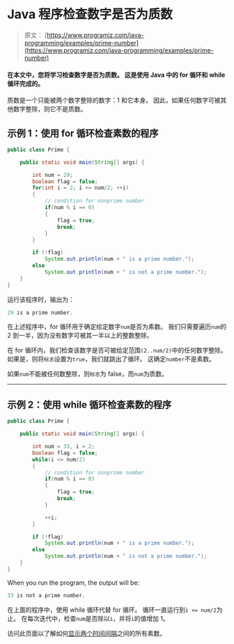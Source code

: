 # Java 程序检查数字是否为质数

> 原文： [https://www.programiz.com/java-programming/examples/prime-number](https://www.programiz.com/java-programming/examples/prime-number)

#### 在本文中，您将学习检查数字是否为质数。 这是使用 Java 中的 for 循环和 while 循环完成的。

质数是一个只能被两个数字整除的数字：1 和它本身。 因此，如果任何数字可被其他数字整除，则它不是质数。

## 示例 1：使用 for 循环检查素数的程序

```java
public class Prime {

    public static void main(String[] args) {

        int num = 29;
        boolean flag = false;
        for(int i = 2; i <= num/2; ++i)
        {
            // condition for nonprime number
            if(num % i == 0)
            {
                flag = true;
                break;
            }
        }

        if (!flag)
            System.out.println(num + " is a prime number.");
        else
            System.out.println(num + " is not a prime number.");
    }
}
```

运行该程序时，输出为：

```java
29 is a prime number.
```

在上述程序中，for 循环用于确定给定数字`num`是否为素数。 我们只需要遍历`num`的 2 到一半，因为没有数字可被其一半以上的整数整除。

在 for 循环内，我们检查该数字是否可被给定范围`(2..num/2)`中的任何数字整除。 如果是，则将`标志`设置为`true`，我们就跳出了循环。 这确定`number`不是素数。

如果`num`不能被任何数整除，则`标志`为 false，而`num`为质数。

* * *

## 示例 2：使用 while 循环检查素数的程序

```java
public class Prime {

    public static void main(String[] args) {

        int num = 33, i = 2;
        boolean flag = false;
        while(i <= num/2)
        {
            // condition for nonprime number
            if(num % i == 0)
            {
                flag = true;
                break;
            }

            ++i;
        }

        if (!flag)
            System.out.println(num + " is a prime number.");
        else
            System.out.println(num + " is not a prime number.");
    }
}
```

When you run the program, the output will be:

```java
33 is not a prime number.
```

在上面的程序中，使用 while 循环代替 for 循环。 循环一直运行到`i <= num/2`为止。 在每次迭代中，检查`num`是否除以`i`，并将`i`的值增加 1。

访问此页面以了解如何[显示两个时间间隔](/java-programming/examples/prime-number-interval "Display all prime numbers between two intervals ")之间的所有素数。